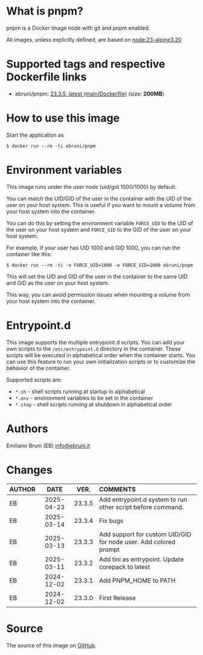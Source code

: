<!-- this file is generated via docker-builder, do not edit it directly -->


# What is pnpm?

pnpm is a Docker image node with git and pnpm enabled.

All images, unless explicitly defined, are based on [node:23-alpine3.20](https://hub.docker.com/repository/docker/node)

# Supported tags and respective Dockerfile links

* ebruni/pnpm: [23.3.5, latest (main/Dockerfile)](https://github.com/EmilianoBruni/dockerhub-pnpm/blob/master/main/Dockerfile) (size: **200MB**)


# How to use this image

Start the application as

    $ docker run --rm -ti ebruni/pnpm

# Environment variables

This image runs under the user *node* (uid/gid 1000/1000) by default.

You can match the UID/GID of the user in the container with the UID of the user on your host system. 
This is useful if you want to mount a volume from your host system into the container.

You can do this by setting the environment variable `FORCE_UID` to the UID of the user on your host system and `FORCE_GID` to the GID of the user on your host system.

For example, if your user has UID 1000 and GID 1000, you can run the container like this:

    $ docker run --rm -ti -e FORCE_UID=1000 -e FORCE_GID=1000 ebruni/pnpm

This will set the UID and GID of the user in the container to the same UID and GID as the user on your host system. 

This way, you can avoid permission issues when mounting a volume from your host system into the container.

# Entrypoint.d

This image supports the multiple entrypoint.d scripts.
You can add your own scripts to the `/etc/entrypoint.d` directory in the container.
These scripts will be executed in alphabetical order when the container starts.
You can use this feature to run your own initialization scripts or to customize the behavior of the container.

Supported scripts are:

* `*.sh` - shell scripts running at startup in alphabetical
* `*.env` - environment variables to be set in the container
* `*.stop` - shell scripts running at shutdown in alphabetical order


# Authors

Emiliano Bruni (EB) <info@ebruni.it>

# Changes

| AUTHOR | DATE | VER. | COMMENTS |
|:---|:---:|:---:|:---|
| EB | 2025-04-23 | 23.3.5 | Add entrypoint.d system to run other script before command. |
| EB | 2025-03-14 | 23.3.4 | Fix bugs |
| EB | 2025-03-13 | 23.3.3 | Add support for custom UID/GID for node user. Add colored prompt |
| EB | 2025-03-11 | 23.3.2 | Add tini as entrypoint. Update corepack to latest |
| EB | 2024-12-02 | 23.3.1 | Add PNPM_HOME to PATH |
| EB | 2024-12-02 | 23.3.0 | First Release |

# Source

The source of this image on [GitHub](https://github.com/EmilianoBruni/dockerhub-pnpm).
